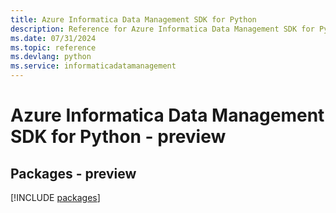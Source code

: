 ```yaml
---
title: Azure Informatica Data Management SDK for Python
description: Reference for Azure Informatica Data Management SDK for Python
ms.date: 07/31/2024
ms.topic: reference
ms.devlang: python
ms.service: informaticadatamanagement
---
```

# Azure Informatica Data Management SDK for Python - preview
## Packages - preview
[!INCLUDE [packages](informatica-data-management-index.md)]